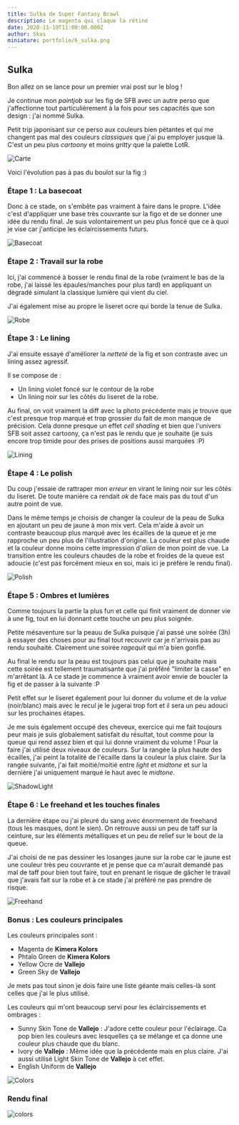 ```yaml
---
title: Sulka de Super Fantasy Brawl
description: Le magenta qui claque la rétine
date: 2020-11-19T11:00:00.000Z
author: Skas
miniature: portfolio/6_sulka.png
---
```


## Sulka

Bon allez on se lance pour un premier vrai post sur le blog !

Je continue mon _paintjob_ sur les fig de SFB avec un autre perso que j'affectionne tout particulièrement à la fois pour ses capacités que son design : j'ai nommé Sulka.

Petit trip japonisant sur ce perso aux couleurs bien pétantes et qui me changent pas mal des couleurs _classiques_ que j'ai pu employer jusque là. C'est un peu plus _cartoony_ et moins _gritty_ que la palette LotR.

![Carte](posts/sulka/sulka_card.png)

Voici l'évolution pas à pas du boulot sur la fig :)

### Étape 1 : La basecoat

Donc à ce stade, on s'embête pas vraiment à faire dans le propre. L'idée c'est d'appliquer une base très couvrante sur la figo et de se donner une idée du rendu final. Je suis volontairement un peu plus foncé que ce à quoi je vise car j'anticipe les éclaircissements futurs.

![Basecoat](posts/sulka/1_basecoat.png)

### Étape 2 : Travail sur la robe

Ici, j'ai commencé à bosser le rendu final de la robe (vraiment le bas de la robe, j'ai laissé les épaules/manches pour plus tard) en appliquant un dégradé simulant la classique lumière qui vient du ciel.

J'ai également mise au propre le liseret ocre qui borde la tenue de Sulka.

![Robe](posts/sulka/2_robe.png)

### Étape 3 : Le lining

J'ai ensuite essayé d'améliorer la _netteté_ de la fig et son contraste avec un lining assez agressif.

Il se compose de :

- Un lining violet foncé sur le contour de la robe
- Un lining noir sur les côtés du liseret de la robe.

Au final, on voit vraiment la diff avec la photo précédente mais je trouve que c'est presque trop marqué et trop grossier du fait de mon manque de précision. Cela donne presque un effet _cell shading_ et bien que l'univers SFB soit assez cartoony, ça n'est pas le rendu que je souhaite (je suis encore trop timide pour des prises de positions aussi marquées :P)

![Lining](posts/sulka/3_lining.png)

### Étape 4 : Le polish

Du coup j'essaie de rattraper mon _erreur_ en virant le lining noir sur les côtés du liseret. De toute manière ca rendait _ok_ de face mais pas du tout d'un autre point de vue.

Dans le même temps je choisis de changer la couleur de la peau de Sulka en ajoutant un peu de jaune à mon mix vert. Cela m'aide à avoir un contraste beaucoup plus marqué avec les écailles de la queue et je me rapproche un peu plus de l'illustration d'origine. La couleur est plus chaude et la couleur donne moins cette impression d'_alien_ de mon point de vue. La transition entre les couleurs chaudes de la robe et froides de la queue est adoucie (c'est pas forcément mieux en soi, mais ici je préfère le rendu final).

![Polish](posts/sulka/4_polish.png)

### Étape 5 : Ombres et lumières

Comme toujours la partie la plus fun et celle qui finit vraiment de donner vie à une fig, tout en lui donnant cette touche un peu plus soignée.

Petite mésaventure sur la peauu de Sulka puisque j'ai passé une soirée (3h) à essayer des choses pour au final tout recouvrir car je n'arrivais pas au rendu souhaité. Clairement une soirée _ragequit_ qui m'a bien gonflé.

Au final le rendu sur la peau est toujours pas celui que je souhaite mais cette soirée est tellement traumatisante que j'ai préféré "limiter la casse" en m'arrêtant là. A ce stade je commence à vraiment avoir envie de boucler la fig et de passer à la suivante :P

Petit effet sur le liseret également pour lui donner du volume et de la _value_ (noir/blanc) mais avec le recul je le jugerai trop fort et il sera un peu adouci sur les prochaines étapes.

Je me suis également occupé des cheveux, exercice qui me fait toujours peur mais je suis globalement satisfait du résultat, tout comme pour la queue qui rend assez bien et qui lui donne vraiment du volume ! Pour la faire j'ai utilisé deux niveaux de couleurs. Sur la rangée la plus haute des écailles, j'ai peint la totalité de l'écaille dans la couleur la plus claire. Sur la rangée suivante, j'ai fait moitié/moitié entre _light_ et _midtone_ et sur la dernière j'ai uniquement marqué le haut avec le _midtone_.

![ShadowLight](posts/sulka/5_shadowlight.png)

### Étape 6 : Le freehand et les touches finales

La dernière étape ou j'ai pleuré du sang avec énormement de freehand (tous les masques, dont le sien). On retrouve aussi un peu de taff sur la ceinture, sur les éléments métalliques et un peu de relief sur le bout de la queue.

J'ai choisi de ne pas dessiner les losanges jaune sur la robe car le jaune est une couleur très peu couvrante et je pense que ca m'aurait demandé pas mal de taff pour bien tout faire, tout en prenant le risque de gâcher le travail que j'avais fait sur la robe et à ce stade j'ai préféré ne pas prendre de risque.

![Freehand](posts/sulka/6_freehand.png)

### Bonus : Les couleurs principales

Les couleurs principales sont :

- Magenta de __Kimera Kolors__
- Phtalo Green de __Kimera Kolors__
- Yellow Ocre de __Vallejo__
- Green Sky de __Vallejo__

Je mets pas tout sinon je dois faire une liste géante mais celles-là sont celles que j'ai le plus utilisé.

Les couleurs qui m'ont beaucoup servi pour les éclaircissements et ombrages :

- Sunny Skin Tone de __Vallejo__ : J'adore cette couleur pour l'éclairage. Ca pop bien les couleurs avec lesquelles ça se mélange et ça donne une couleur plus chaude que du blanc.
- Ivory de __Vallejo__  : Même idée que la précédente mais en plus claire. J'ai aussi utilisé Light Skin Tone de __Vallejo__ à cet effet.
- English Uniform de __Vallejo__

![Colors](posts/sulka/colors.png)

### Rendu final

![colors](portfolio/6_sulka.png)